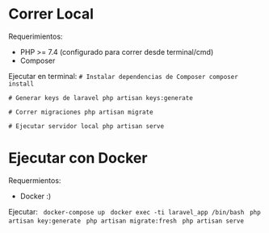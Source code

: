 # Correr Local

Requerimientos: 
- PHP >= 7.4 (configurado para correr desde terminal/cmd)
- Composer

Ejecutar en terminal:
`# Instalar dependencias de Composer
composer install` 

`# Generar keys de laravel
php artisan keys:generate` 

`# Correr migraciones
php artisan migrate `



`# Ejecutar servidor local
php artisan serve`


# Ejecutar con Docker

Requermientos:
- Docker :)

Ejecutar:
` docker-compose up`
` docker exec -ti laravel_app /bin/bash`
` php artisan key:generate`
` php artisan migrate:fresh`
` php artisan serve`

